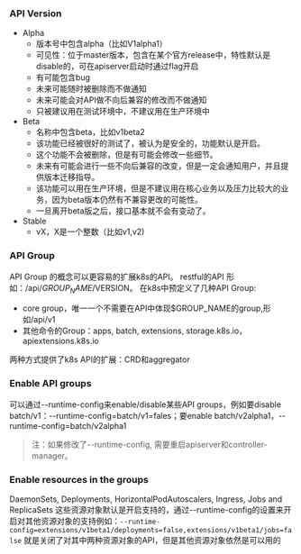 ### API Version
- Alpha
  - 版本号中包含alpha（比如V1alpha1）
  - 可见性：位于master版本，包含在某个官方release中，特性默认是disable的，可在apiserver启动时通过flag开启
  - 有可能包含bug
  - 未来可能随时被删除而不做通知
  - 未来可能会对API做不向后兼容的修改而不做通知
  - 只被建议用在测试环境中，不建议用在生产环境中
- Beta
  - 名称中包含beta，比如v1beta2
  - 该功能已经被很好的测试了，被认为是安全的，功能默认是开启。
  - 这个功能不会被删除，但是有可能会修改一些细节。
  - 未来有可能会进行一些不向后兼容的改变，但是一定会通知用户，并且提供版本迁移指导。
  - 该功能可以用在生产环境，但是不建议用在核心业务以及压力比较大的业务，因为beta版本仍然有不兼容更改的可能性。
  - 一旦离开beta版之后，接口基本就不会有变动了。
- Stable
  - vX，X是一个整数（比如v1,v2)
### API Group
API Group 的概念可以更容易的扩展k8s的API。
restful的API 形如：/api/$GROUP_NAME/$VERSION。
在k8s中预定义了几种API Group:
- core group，唯一一个不需要在API中体现$GROUP_NAME的group,形如/api/v1
- 其他命令的Group：apps, batch, extensions, storage.k8s.io，apiextensions.k8s.io

两种方式提供了k8s API的扩展：CRD和aggregator

### Enable API groups
可以通过--runtime-config来enable/disable某些API groups，例如要disable batch/v1：--runtime-config=batch/v1=fales；要enable batch/v2alpha1，--runtime-config=batch/v2alpha1
> 注：如果修改了--runtime-config, 需要重启apiserver和controller-manager。


### Enable resources in the groups
DaemonSets, Deployments, HorizontalPodAutoscalers, Ingress, Jobs and ReplicaSets 这些资源对象默认是开启支持的，通过--runtime-config的设置来开启对其他资源对象的支持例如：`--runtime-config=extensions/v1beta1/deployments=false,extensions/v1beta1/jobs=false` 就是关闭了对其中两种资源对象的API，但是其他资源对象依然是可以用的

